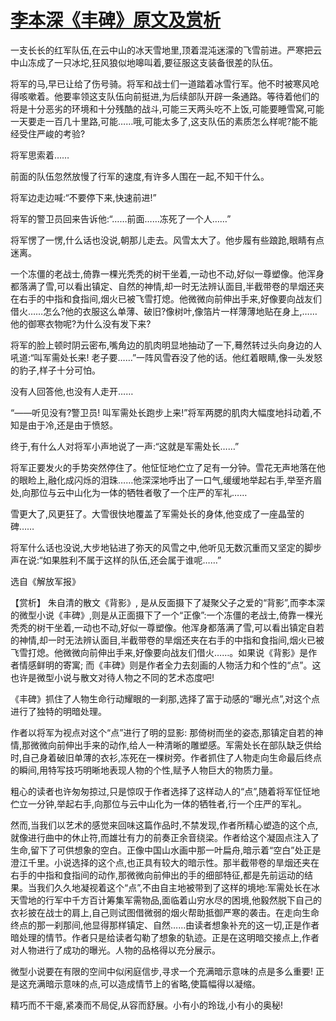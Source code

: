 # [李本深《丰碑》原文及赏析](https://www.vrrw.net/wx/15327.html)

一支长长的红军队伍,在云中山的冰天雪地里,顶着混沌迷濛的飞雪前进。严寒把云中山冻成了一只冰坨,狂风狼似地嗥叫着,要征服这支装备很差的队伍。

将军的马,早已让给了伤号骑。将军和战士们一道踏着冰雪行军。他不时被寒风呛得咳嗽着。他要率领这支队伍向前挺进,为后续部队开辟一条通路。等待着他们的将是十分恶劣的环境和十分残酷的战斗,可能三天两头吃不上饭,可能要睡雪窝,可能一天要走一百几十里路,可能……哦,可能太多了,这支队伍的素质怎么样呢?能不能经受住严峻的考验?

将军思索着……

前面的队伍忽然放慢了行军的速度,有许多人围在一起,不知干什么。

将军边走边喊:“不要停下来,快速前进!”

将军的警卫员回来告诉他:“……前面……冻死了一个人……”

将军愣了一愣,什么话也没说,朝那儿走去。风雪太大了。他步履有些踉跄,眼睛有点迷离。

一个冻僵的老战士,倚靠一棵光秃秃的树干坐着,一动也不动,好似一尊塑像。他浑身都落满了雪,可以看出镇定、自然的神情,却一时无法辨认面目,半截带卷的旱烟还夹在右手的中指和食指间,烟火已被飞雪打熄。他微微向前伸出手来,好像要向战友们借火……怎么?他的衣服这么单薄、破旧?像树叶,像箔片一样薄薄地贴在身上,……他的御寒衣物呢?为什么没有发下来?

将军的脸上顿时阴云密布,嘴角边的肌肉明显地抽动了一下,蓦然转过头向身边的人吼道:“叫军需处长来! 老子要……”一阵风雪吞没了他的话。他红着眼睛,像一头发怒的豹子,样子十分可怕。

没有人回答他,也没有人走开……

“——听见没有?警卫员! 叫军需处长跑步上来!”将军两腮的肌肉大幅度地抖动着,不知是由于冷,还是由于愤怒。

终于,有什么人对将军小声地说了一声:“这就是军需处长……”

将军正要发火的手势突然停住了。他怔怔地伫立了足有一分钟。雪花无声地落在他的眼睑上,融化成闪烁的泪珠……他深深地呼出了一口气,缓缓地举起右手,举至齐眉处,向那位与云中山化为一体的牺牲者敬了一个庄严的军礼……

雪更大了,风更狂了。大雪很快地覆盖了军需处长的身体,他变成了一座晶莹的碑……

将军什么话也没说,大步地钻进了弥天的风雪之中,他听见无数沉重而又坚定的脚步声在说:“如果胜利不属于这样的队伍,还会属于谁呢……”

选自《解放军报》



【赏析】 朱自清的散文《背影》, 是从反面摄下了凝聚父子之爱的“背影”,而李本深的微型小说《丰碑》,则是从正面摄下了一个“正像”:一个冻僵的老战士,倚靠一棵光秃秃的树干坐着,一动也不动,好似一尊塑像。他浑身都落满了雪,可以看出镇定自若的神情,却一时无法辨认面目,半截带卷的旱烟还夹在右手的中指和食指间,烟火已被飞雪打熄。他微微向前伸出手来,好像要向战友们借火……。如果说《背影》是作者情感鲜明的寄寓; 而《丰碑》则是作者全力去刻画的人物活力和个性的“点”。这也许是微型小说与散文对待人物之不同的艺术态度吧!

《丰碑》抓住了人物生命行动耀眼的一刹那,选择了富于动感的“曝光点”,对这个点进行了独特的明暗处理。

作者以将军为视点对这个“点”进行了明的显影: 那倚树而坐的姿态,那镇定自若的神情,那微微向前伸出手来的动作,给人一种清晰的雕塑感。军需处长在部队缺乏供给时,自己身着破旧单薄的衣衫,冻死在一棵树旁。作者抓住了人物走向生命最后终点的瞬间,用特写技巧明晰地表现人物的个性,赋予人物巨大的物质力量。

粗心的读者也许匆匆掠过,只是惊叹于作者选择了这样动人的“点”,随着将军怔怔地伫立一分钟,举起右手,向那位与云中山化为一体的牺牲者,行一个庄严的军礼。

然而,当我们以艺术的感觉来回味这篇作品时,不禁发现,作者所精心塑造的这个点,就像进行曲中的休止符,而雄壮有力的前奏正余音绕梁。作者给这个凝固点注入了生命,留下了可供想象的空白。正像中国山水画中那一叶扁舟,暗示着“空白”处正是澄江千里。小说选择的这个点,也正具有较大的暗示性。那半截带卷的旱烟还夹在右手的中指和食指间的动作,那微微向前伸出的手的细部特征,都是先前运动的结果。当我们久久地凝视着这个“点”,不由自主地被带到了这样的境地:军需处长在冰天雪地的行军中千方百计筹集军需物品,面临着山穷水尽的困境,他毅然脱下自己的衣衫披在战士的肩上,自己则试图借微弱的烟火帮助抵御严寒的袭击。在走向生命终点的那一刹那间,他显得那样镇定、自然……由读者想象补充的这一切,正是作者暗处理的情节。作者只是给读者勾勒了想象的轨迹。正是在这明暗交接点上,作者对人物进行了成功的曝光。人物的品格得以充分展示。

微型小说要在有限的空间中似闲庭信步,寻求一个充满暗示意味的点是多么重要! 正是这充满暗示意味的点,可以造成情节上的省略,使篇幅得以凝缩。

精巧而不干瘪,紧凑而不局促,从容而舒展。小有小的玲珑,小有小的奥秘!

